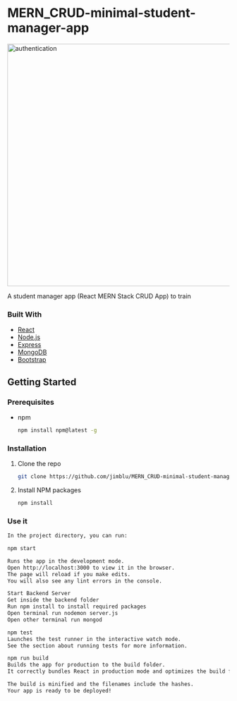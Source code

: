 # MERN_CRUD-minimal-student-manager-app

<img align="center" alt="authentication" width="550px" src="https://user-images.githubusercontent.com/71411560/115472221-bc3ecd00-a239-11eb-9619-f84edad0647f.png" />

A student manager app (React MERN Stack CRUD App) to train
### Built With

* [React](https://fr.reactjs.org/)
* [Node.js](https://nodejs.org/en/)
* [Express](https://expressjs.com/)
* [MongoDB](https://www.mongodb.com/cloud/atlas/lp/try2?utm_source=google&utm_campaign=gs_emea_france_search_core_brand_atlas_desktop&utm_term=mongodb&utm_medium=cpc_paid_search&utm_ad=e&utm_ad_campaign_id=12212624521&gclid=Cj0KCQjw9_mDBhCGARIsAN3PaFNYctTgjA1hCVxrIJBWfXQxN4KhfjxCl-1cIOc6M5eneUjfS6x1NVQaApvnEALw_wcB)
* [Bootstrap](https://getbootstrap.com/)

<!-- GETTING STARTED -->
## Getting Started

### Prerequisites

* npm
  ```sh
  npm install npm@latest -g
  ```

### Installation

1. Clone the repo
   ```sh
   git clone https://github.com/jimblu/MERN_CRUD-minimal-student-manager-app.git
   ```
2. Install NPM packages
   ```sh
   npm install
   ```
### Use it
   ```sh
   In the project directory, you can run:

npm start

Runs the app in the development mode.
Open http://localhost:3000 to view it in the browser.
The page will reload if you make edits.
You will also see any lint errors in the console.

Start Backend Server
Get inside the backend folder
Run npm install to install required packages
Open terminal run nodemon server.js
Open other terminal run mongod

npm test
Launches the test runner in the interactive watch mode.
See the section about running tests for more information.

npm run build
Builds the app for production to the build folder.
It correctly bundles React in production mode and optimizes the build for the best performance.

The build is minified and the filenames include the hashes.
Your app is ready to be deployed!
   ```
